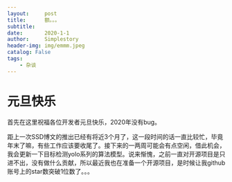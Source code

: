 ```yaml
---
layout:     post
title:      额。。。
subtitle:   
date:       2020-1-1
author:     Simplestory
header-img: img/emmm.jpeg
catalog: False
tags:
    - 杂谈
---
```


# 元旦快乐

首先在这里祝福各位开发者元旦快乐，2020年没有bug。

距上一次SSD博文的推出已经有将近3个月了，这一段时间的话一直比较忙，毕竟年末了嘛，有些工作应该要收尾了。接下来的一两周可能会有点空闲，借此机会，我会更新一下目标检测yolo系列的算法模型。说来惭愧，之前一直对开源项目是只进不出，没有做什么贡献，所以最近我也在准备一个开源项目，是时候让我github账号上的star数突破1位数了。。。